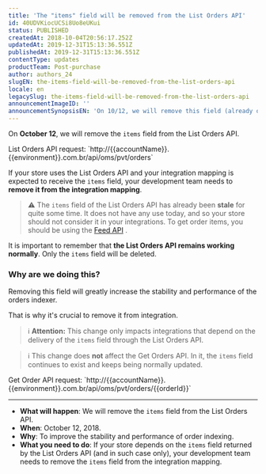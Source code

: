 ```yaml
---
title: 'The "items" field will be removed from the List Orders API'
id: 40UDVKiocUCSi8Uo8eUKui
status: PUBLISHED
createdAt: 2018-10-04T20:56:17.252Z
updatedAt: 2019-12-31T15:13:36.551Z
publishedAt: 2019-12-31T15:13:36.551Z
contentType: updates
productTeam: Post-purchase
author: authors_24
slugEN: the-items-field-will-be-removed-from-the-list-orders-api
locale: en
legacySlug: the-items-field-will-be-removed-from-the-list-orders-api
announcementImageID: ''
announcementSynopsisEN: 'On 10/12, we will remove this field (already obsolete) to give greater stability and performance to order indexing.'
---
```


On __October 12__, we will remove the `items` field from the List Orders API.

<div class="alert">
List Orders API request: `http://{{accountName}}.{{environment}}.com.br/api/oms/pvt/orders`
</div>

If your store uses the List Orders API and your integration mapping is expected to receive the `items` field, your development team needs to __remove it from the integration mapping__.

> ⚠️ The `items` field of the List Orders API has already been **stale** for quite some time. It does not have any use today, and so your store should not consider it in your integrations. To get order items, you should be using the [Feed API](http://help.vtex.com/en/tutorial/how-the-oms-feed-works) .

It is important to remember that __the List Orders API remains working normally__. Only the `items` field will be deleted.

### Why are we doing this?

Removing this field will greatly increase the stability and performance of the orders indexer.

That is why it's crucial to remove it from integration.

> ℹ️ **Attention:** This change only impacts integrations that depend on the delivery of the `items` field through the List Orders API.

> ℹ️ This change does **not** affect the Get Orders API. In it, the `items` field continues to exist and keeps being normally updated.

<div class="alert">
Get Order API request: `http://{{accountName}}.{{environment}}.com.br/api/oms/pvt/orders/{{orderId}}`
</div>

---

- __What will happen__: We will remove the `items` field from the List Orders API.
- __When__: October 12, 2018.
- __Why__: To improve the stability and performance of order indexing.
- __What you need to do__: If your store depends on the `items` field returned by the List Orders API (and in such case only), your development team needs to remove the `items` field from the integration mapping.
